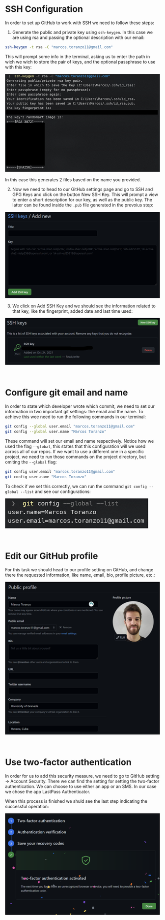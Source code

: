 # SSH Configuration

In order to set up GitHub to work with SSH we need to follow these steps:

1. Generate the public and private key using `ssh-keygen`. In this case we are using rsa and passing the optional description with our email:

```bash
ssh-keygen -t rsa -C "marcos.toranzo11@gmail.com"
```

This will prompt some info in the terminal, asking us to enter the path in wich we wich to store the pair of keys, and the optional passphrase to use with this key:

![ssh-keygen prompted info](images/ssh-keygen.png)

In this case this generates 2 files based on the name you provided.

2. Now we need to head to our GitHub settings page and go to SSH and GPG Keys and click on the button New SSH Key. This will prompt a view to enter a short description for our key, as well as the public key. The latter can be found inside the `.pub` file generated in the prevoius step:

![ssh-keygen prompted info](images/add-ssh-key-to-github.png)

3. We click on Add SSH Key and we should see the information related to that key, like the fingerprint, added date and last time used:

![ssh-keygen prompted info](images/github-ssh-key.png)

</br>

# Configure git email and name

In order to state which developer wrote which commit, we need to set our information in two important git settings: the email and the name. To achieve this wee need to run the following commands in our terminal:

```bash
git config --global user.email "marcos.toranzo11@gmail.com"
git config --global user.name "Marcos Toranzo"
```

These command will set our email and name respectively. Notice how we used the flag `--global`, this states that this configuration will we used across all of our repos. If we want to use a different one in a specific project, we need to run those commands on the project directory, but omiting the `--global` flag:

```bash
git config user.email "marcos.toranzo11@gmail.com"
git config user.name "Marcos Toranzo"
```

To check if we set this correctly, we can run the command `git config --global --list` and see our configurations:

![ssh-keygen prompted info](images/git-user-email.png)

</br>

# Edit our GitHub profile

For this task we should head to our profile setting on GitHub, and change there the requested information, like name, email, bio, profile picture, etc.:

![ssh-keygen prompted info](images/github-profile.png)

</br>

# Use two-factor authentication

In order for us to add this security measure, we need to go to GitHub setting -> Account Security. There we can find the setting for setting the two-factor authentication. We can choose to use either an app or an SMS. In our case we chose the app LastPass Authenticator.

When this process is finished we shuld see the last step indicating the successful operation:

![ssh-keygen prompted info](images/two-factor%20authentication.png)

